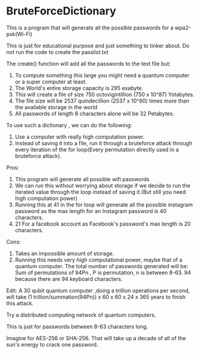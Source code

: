 # BruteForceDictionary

This is a program that will generate all the possible passwords for a wpa2-psk(Wi-Fi)

This is just for educational purpose and just something to tinker about.
Do not run the code to create the passlist.txt

The create() function will add all the passwords to the text file but:
1. To compute something this large you might need a quantum computer or a super computer at least.
2. The World's entire storage capacity is 295 exabyte.
3. This will create a file of size 750 octovigintillion (750 x 10^87) Yotabytes.
4. The file size will be 2537 quindecillion (2537 x 10^90) times more than the available storage in the world
5. All passwords of length 8 characters alone will be 32 Petabytes.

To use such a dictionary , we can do the following:
1. Use a computer with really high computation power.
2. Instead of saving it into a file, run it through a bruteforce attack through every iteration of the for loop(Every permutation directly used in a bruteforce attack).

Pros:
1. This program will generate all possible wifi passwords
2. We can run this without worrying about storage if we decide to run the iterated value through the loop instead of saving it.(But still you need high computation power) 
3. Running this at 41 in the for loop will generate all the possible instagram password as the max length for an Instagram password is 40 characters.
4. 21 For a facebook account as Facebook's password's max length is 20 characters.

Cons:
1. Takes an impossible amount of storage.
2. Running this needs very high computational power, maybe that of a quantum computer. The total number of passwords generated will be:
   Sum of permutations of 94Pn , P is permutation, n is between 8-63. 94 because there are 94 keyboard characters.


Edit:
A 30 qubit quantum computer ,doing a trillion operations per second, will take (1 trillion/summation(94Pn)) x 60 x 60 x 24 x 365 years to finish this attack.

Try a distributed computing network of quantum computers.

This is just for passwords between 8-63 characters long.


Imagine for AES-256 or SHA-256. That will take up a decade of all of the sun's energy to crack one password.
